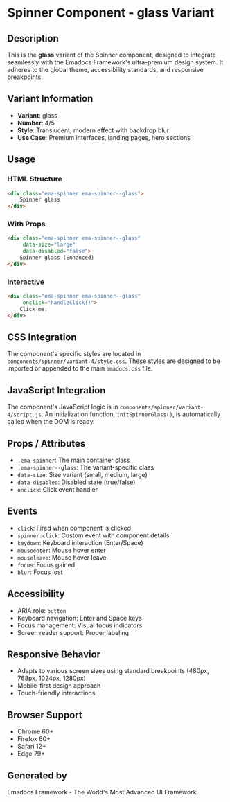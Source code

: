 # Spinner Component - glass Variant

## Description
This is the **glass** variant of the Spinner component, designed to integrate seamlessly with the Emadocs Framework's ultra-premium design system. It adheres to the global theme, accessibility standards, and responsive breakpoints.

## Variant Information
- **Variant**: glass
- **Number**: 4/5
- **Style**: Translucent, modern effect with backdrop blur
- **Use Case**: Premium interfaces, landing pages, hero sections

## Usage

### HTML Structure
```html
<div class="ema-spinner ema-spinner--glass">
    Spinner glass
</div>
```

### With Props
```html
<div class="ema-spinner ema-spinner--glass" 
     data-size="large" 
     data-disabled="false">
    Spinner glass (Enhanced)
</div>
```

### Interactive
```html
<div class="ema-spinner ema-spinner--glass" 
     onclick="handleClick()">
    Click me!
</div>
```

## CSS Integration
The component's specific styles are located in `components/spinner/variant-4/style.css`. These styles are designed to be imported or appended to the main `emadocs.css` file.

## JavaScript Integration
The component's JavaScript logic is in `components/spinner/variant-4/script.js`. An initialization function, `initSpinnerGlass()`, is automatically called when the DOM is ready.

## Props / Attributes
- `.ema-spinner`: The main container class
- `.ema-spinner--glass`: The variant-specific class
- `data-size`: Size variant (small, medium, large)
- `data-disabled`: Disabled state (true/false)
- `onclick`: Click event handler

## Events
- `click`: Fired when component is clicked
- `spinner:click`: Custom event with component details
- `keydown`: Keyboard interaction (Enter/Space)
- `mouseenter`: Mouse hover enter
- `mouseleave`: Mouse hover leave
- `focus`: Focus gained
- `blur`: Focus lost

## Accessibility
- ARIA role: `button`
- Keyboard navigation: Enter and Space keys
- Focus management: Visual focus indicators
- Screen reader support: Proper labeling

## Responsive Behavior
- Adapts to various screen sizes using standard breakpoints (480px, 768px, 1024px, 1280px)
- Mobile-first design approach
- Touch-friendly interactions

## Browser Support
- Chrome 60+
- Firefox 60+
- Safari 12+
- Edge 79+

## Generated by
Emadocs Framework - The World's Most Advanced UI Framework
